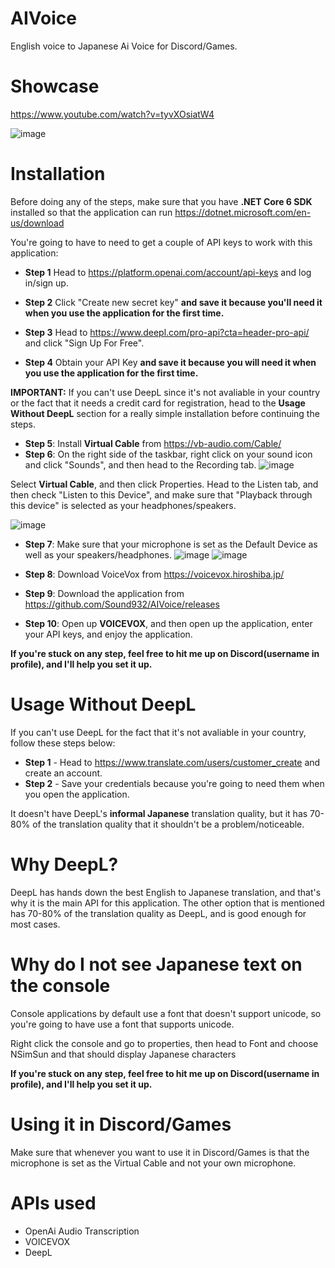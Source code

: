 # AIVoice
English voice to Japanese Ai Voice for Discord/Games.

# Showcase
https://www.youtube.com/watch?v=tyvXOsiatW4


![image](https://user-images.githubusercontent.com/71935713/227421387-932b8a50-5417-4010-8794-f7e7051cb295.png)


# Installation

Before doing any of the steps, make sure that you have **.NET Core 6 SDK** installed so that the application can run
https://dotnet.microsoft.com/en-us/download


You're going to have to need to get a couple of API keys to work with this application:

* **Step 1** Head to https://platform.openai.com/account/api-keys and log in/sign up.
* **Step 2** Click "Create new secret key" **and save it because you'll need it when you use the application for the first time.**

* **Step 3** Head to https://www.deepl.com/pro-api?cta=header-pro-api/ and click "Sign Up For Free".
* **Step 4** Obtain your API Key **and save it because you will need it when you use the application for the first time.**

**IMPORTANT:** If you can't use DeepL since it's not avaliable in your country or the fact that it needs a credit card for registration, head to the **Usage Without DeepL** section for a really simple installation before continuing the steps.

* **Step 5**: Install **Virtual Cable** from https://vb-audio.com/Cable/
* **Step 6**: On the right side of the taskbar, right click on your sound icon and click "Sounds", and then head to the Recording tab.
![image](https://user-images.githubusercontent.com/71935713/229618860-f7904bd0-be4b-43c1-8182-616b16ae05e7.png)

 Select **Virtual Cable**, and then click Properties. Head to the Listen tab, and then check "Listen to this Device", and make sure that "Playback through this device" is selected as your headphones/speakers.
 
![image](https://user-images.githubusercontent.com/71935713/229619239-6d8ce6dd-cd4b-4485-8297-dae608ad4c52.png)

* **Step 7**: Make sure that your microphone is set as the Default Device as well as your speakers/headphones.
![image](https://user-images.githubusercontent.com/71935713/229619532-810da69b-a95d-4b68-bc42-08730a5e7b7d.png) ![image](https://user-images.githubusercontent.com/71935713/229618860-f7904bd0-be4b-43c1-8182-616b16ae05e7.png)



* **Step 8**: Download VoiceVox from https://voicevox.hiroshiba.jp/
* **Step 9**: Download the application from https://github.com/Sound932/AIVoice/releases
* **Step 10**: Open up **VOICEVOX**, and then open up the application, enter your API keys, and enjoy the application.

**If you're stuck on any step, feel free to hit me up on Discord(username in profile), and I'll help you set it up.**

# Usage Without DeepL
If you can't use DeepL for the fact that it's not avaliable in your country, follow these steps below:

* **Step 1** - Head to https://www.translate.com/users/customer_create and create an account.
* **Step 2** - Save your credentials because you're going to need them when you open the application.

It doesn't have DeepL's **informal Japanese** translation quality, but it has 70-80% of the translation quality that it shouldn't be a problem/noticeable.

# Why DeepL?
DeepL has hands down the best English to Japanese translation, and that's why it is the main API for this application. The other option that is mentioned has 70-80% of the translation quality as DeepL, and is good enough for most cases.

# Why do I not see Japanese text on the console
Console applications by default use a font that doesn't support unicode, so you're going to have use a font that supports unicode. 

Right click the console and go to properties, then head to Font and choose NSimSun and that should display Japanese characters

**If you're stuck on any step, feel free to hit me up on Discord(username in profile), and I'll help you set it up.**

# Using it in Discord/Games

Make sure that whenever you want to use it in Discord/Games is that the microphone is set as the Virtual Cable and not your own microphone.

# APIs used
* OpenAi Audio Transcription
* VOICEVOX
* DeepL
